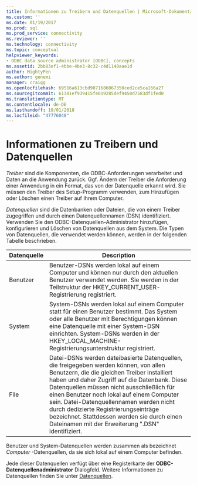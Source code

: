 ```yaml
---
title: Informationen zu Treibern und Datenquellen | Microsoft-Dokumentation
ms.custom: ''
ms.date: 01/19/2017
ms.prod: sql
ms.prod_service: connectivity
ms.reviewer: ''
ms.technology: connectivity
ms.topic: conceptual
helpviewer_keywords:
- ODBC data source administrator [ODBC], concepts
ms.assetid: 2bb83ef1-4bbe-4be3-8c32-c4d1140aae1d
author: MightyPen
ms.author: genemi
manager: craigg
ms.openlocfilehash: 69516a613cbd9071686067350ced2ce5ca166a27
ms.sourcegitcommit: 61381ef939415fe019285def9450d7583df1fed0
ms.translationtype: MT
ms.contentlocale: de-DE
ms.lasthandoff: 10/01/2018
ms.locfileid: "47776048"
---
```

# <a name="about-drivers-and-data-sources"></a>Informationen zu Treibern und Datenquellen
*Treiber* sind die Komponenten, die ODBC-Anforderungen verarbeitet und Daten an die Anwendung zurück. Ggf. Ändern der Treiber die Anforderung einer Anwendung in ein Format, das von der Datenquelle erkannt wird. Sie müssen den Treiber des Setup-Programm verwenden, zum Hinzufügen oder Löschen einen Treiber auf Ihrem Computer.  
  
 *Datenquellen* sind die Datenbanken oder Dateien, die von einem Treiber zugegriffen und durch einen Datenquellennamen (DSN) identifiziert. Verwenden Sie den ODBC-Datenquellen-Administrator hinzufügen, konfigurieren und Löschen von Datenquellen aus dem System. Die Typen von Datenquellen, die verwendet werden können, werden in der folgenden Tabelle beschrieben.  
  
|Datenquelle|Description|  
|-----------------|-----------------|  
|Benutzer|Benutzer-DSNs werden lokal auf einem Computer und können nur durch den aktuellen Benutzer verwendet werden. Sie werden in der Teilstruktur der HKEY_CURRENT_USER-Registrierung registriert.|  
|System|System-DSNs werden lokal auf einem Computer statt für einen Benutzer bestimmt. Das System oder alle Benutzer mit Berechtigungen können eine Datenquelle mit einer System-DSN einrichten. System-DSNs werden in der HKEY_LOCAL_MACHINE-Registrierungsunterstruktur registriert.|  
|File|Datei-DSNs werden dateibasierte Datenquellen, die freigegeben werden können, von allen Benutzern, die die gleichen Treiber installiert haben und daher Zugriff auf die Datenbank. Diese Datenquellen müssen nicht ausschließlich für einen Benutzer noch lokal auf einem Computer sein. Datei-Datenquellennamen werden nicht durch dedizierte Registrierungseinträge bezeichnet. Stattdessen werden sie durch einen Dateinamen mit der Erweiterung ".DSN" identifiziert.|  
  
 Benutzer und System-Datenquellen werden zusammen als bezeichnet *Computer* -Datenquellen, da sie sich lokal auf einem Computer befinden.  
  
 Jede dieser Datenquellen verfügt über eine Registerkarte der **ODBC-Datenquellenadministrator** Dialogfeld. Weitere Informationen zu Datenquellen finden Sie unter [Datenquellen](../../odbc/reference/data-sources.md).

